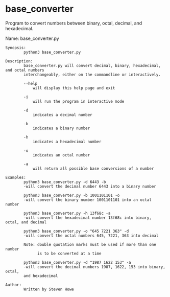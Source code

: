 # base_converter
Program to convert numbers between binary, octal, decimal, and hexadecimal.

Name:
            base_converter.py

    Synopsis:
            python3 base_converter.py 

    Description:
            base_converter.py will convert decimal, binary, hexadecimal, and octal numbers
            interchangeably, either on the commandline or interactively.

            --help
                will display this help page and exit

            -i
                will run the program in interactive mode

            -d
                indicates a decimal number

            -b
                indicates a binary number

            -h
                indicates a hexadecimal number

            -o
                indicates an octal number

            -a
                will return all possible base conversions of a number

    Examples:
            python3 base_converter.py -d 6443 -b
            -will convert the decimal number 6443 into a binary number

            python3 base_converter.py -b 1001101101 -o
            -will convert the binary number 1001101101 into an octal number

            python3 base_converter.py -h 13f68c -a
            -will convert the hexadecimal number 13f68c into binary, octal, and decimal

            python3 base_converter.py -o "645 7221 363" -d
            -will convert the octal numbers 645, 7221, 363 into decimal

            Note: double quotation marks must be used if more than one number
                  is to be converted at a time

            python3 base_converter.py -d "1987 1622 153" -a
            -will convert the decimal numbers 1987, 1622, 153 into binary, octal,
            and hexadecimal 

    Author:
            Written by Steven Howe

